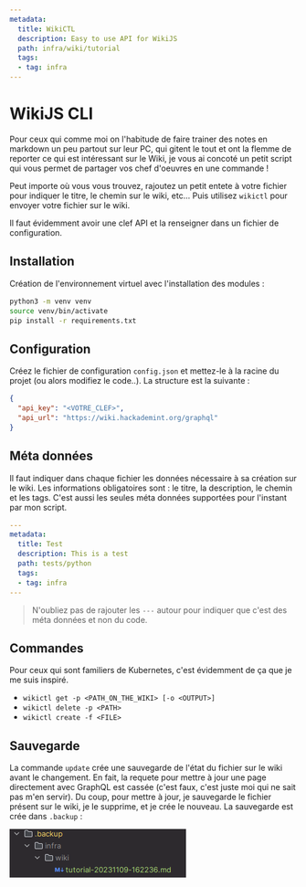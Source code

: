 ```yaml
---
metadata:
  title: WikiCTL
  description: Easy to use API for WikiJS
  path: infra/wiki/tutorial
  tags:
  - tag: infra
---
```


# WikiJS CLI
Pour ceux qui comme moi on l'habitude de faire trainer des notes en markdown un peu partout sur leur PC, qui gitent le 
tout et ont la flemme de reporter ce qui est intéressant sur le Wiki, je vous ai concoté un petit script qui vous permet
de partager vos chef d'oeuvres en une commande !

Peut importe où vous vous trouvez, rajoutez un petit entete à votre fichier pour indiquer le titre, le chemin sur le 
wiki, etc... Puis utilisez `wikictl` pour envoyer votre fichier sur le wiki.

Il faut évidemment avoir une clef API et la renseigner dans un fichier de configuration. 

## Installation
Création de l'environnement virtuel avec l'installation des modules :
```sh
python3 -m venv venv
source venv/bin/activate
pip install -r requirements.txt
```

## Configuration
Créez le fichier de configuration `config.json` et mettez-le à la racine du projet (ou alors modifiez le code..). La
structure est la suivante : 
```json 
{ 
  "api_key": "<VOTRE_CLEF>",
  "api_url": "https://wiki.hackademint.org/graphql"
}
```
## Méta données
Il faut indiquer dans chaque fichier les données nécessaire à sa création sur le wiki. Les informations obligatoires 
sont : le titre, la description, le chemin et les tags. C'est aussi les seules méta données supportées pour l'instant
par mon script. 
```yaml
---
metadata:
  title: Test
  description: This is a test
  path: tests/python
  tags:
  - tag: infra
---
```

> N'oubliez pas de rajouter les `---` autour pour indiquer que c'est des méta données et non du code.
## Commandes
Pour ceux qui sont familiers de Kubernetes, c'est évidemment de ça que je me suis inspiré.
- `wikictl get -p <PATH_ON_THE_WIKI> [-o <OUTPUT>]`
- `wikictl delete -p <PATH>`
- `wikictl create -f <FILE>`

## Sauvegarde
La commande `update` crée une sauvegarde de l'état du fichier sur le wiki avant le changement. En fait, la requete pour 
mettre à jour une page directement avec GraphQL est cassée (c'est faux, c'est juste moi qui ne sait pas m'en servir). Du
coup, pour mettre à jour, je sauvegarde le fichier présent sur le wiki, je le supprime, et je crée le nouveau. La 
sauvegarde est crée dans `.backup` :

![backup](images/backup.png)
